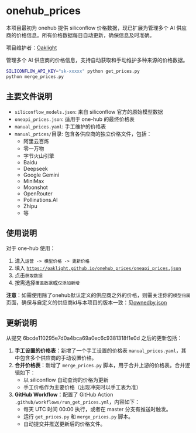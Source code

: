 # onehub_prices

本项目最初为 onehub 提供 siliconflow 价格数据，现已扩展为管理多个 AI 供应商的价格信息。所有价格数据每日自动更新，确保信息及时准确。

项目维护者：[Oaklight](https://github.com/Oaklight)

管理多个 AI 供应商的价格信息，支持自动获取和手动维护多种来源的价格数据。

```bash
SILICONFLOW_API_KEY="sk-xxxxx" python get_prices.py
python merge_prices.py
```

## 主要文件说明

- `siliconflow_models.json`: 来自 siliconflow 官方的原始模型数据
- `oneapi_prices.json`: 适用于 one-hub 的最终价格表
- `manual_prices.yaml`: 手工维护的价格表
- `manual_prices/`目录: 包含各供应商的独立价格文件，包括：
  - 阿里云百炼
  - 零一万物
  - 字节火山引擎
  - Baidu
  - Deepseek
  - Google Gemini
  - MiniMax
  - Moonshot
  - OpenRouter
  - Pollinations.AI
  - Zhipu
  - 等

## 使用说明

对于 one-hub 使用：

1. 进入`运营 -> 模型价格 -> 更新价格`
2. 填入 [`https://oaklight.github.io/onehub_prices/oneapi_prices.json`](https://oaklight.github.io/onehub_prices/oneapi_prices.json)
3. 点击`获取数据`
4. 按需选择`覆盖数据`或`仅添加新增`

**注意**：如需使用除了onehub默认定义的供应商之外的价格，则需关注你的`模型归属`页面，确保与自定义的供应商id与本项目的版本一致：见[ownedby.json](https://oaklight.github.io/onehub_prices/ownedby.json)


## 更新说明

从提交 6bcde110295e7d0a4bca69a0ec6c9381318f1e0d 之后的更新包括：

1. **手工设置的价格表**：新增了一个手工设置的价格表 `manual_prices.yaml`，其中包含多个供应商的手动设置价格。
2. **合并价格表**：新增了 `merge_prices.py` 脚本，用于合并上游的价格表。合并逻辑如下：
   - 以 siliconflow 自动查询的价格为更新
   - 手工价格作为主要价格（出现冲突时以手工表为准）
3. **GitHub Workflow**：配置了 GitHub Action `.github/workflows/run_get_prices.yml`，内容如下：
   - 每天 UTC 时间 00:00 执行，或者在 master 分支有推送时触发。
   - 运行 `get_prices.py` 和 `merge_prices.py` 脚本。
   - 自动提交并推送更新后的价格文件。
